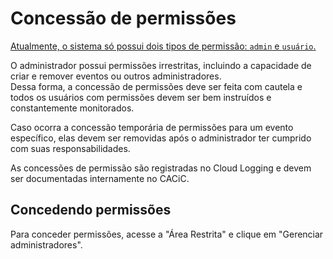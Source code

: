 # Concessão de permissões

[Atualmente, o sistema só possui dois tipos de permissão: `admin` e `usuário`.](/Geral/Especifica%C3%A7%C3%B5es%20gerais/N%C3%ADveis%20de%20acesso)

O administrador possui permissões irrestritas, incluindo a capacidade de criar e remover eventos ou outros administradores.  
Dessa forma, a concessão de permissões deve ser feita com cautela e todos os usuários com permissões devem ser bem instruídos e constantemente monitorados.

Caso ocorra a concessão temporária de permissões para um evento específico, elas devem ser removidas após o administrador ter cumprido com suas responsabilidades.

As concessões de permissão são registradas no Cloud Logging e devem ser documentadas internamente no CACiC.

## Concedendo permissões

Para conceder permissões, acesse a "Área Restrita" e clique em "Gerenciar administradores".